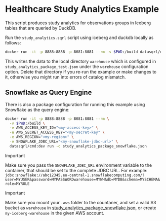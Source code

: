 # Healthcare Study Analytics Example

This script produces study analytics for observations groups in Iceberg tables that are queried by DuckDB.

Run the `study_analytics.sqrl` script using iceberg and duckdb locally as follows:
```bash
docker run -it -p 8888:8888 -p 8081:8081 --rm -v $PWD:/build datasqrl/cmd:dev run -c study_analytics_package_test.json
```

This writes the data to the local directory `warehouse` which is configured in `study_analytics_package_test.json`
under the `warehouse` configuration option. Delete that directory if you re-run the example or make changes to it,
otherwise you might run into errors of catalog mismatch.

## Snowflake as Query Engine

There is also a package configuration for running this example using Snowflake as the query engine:
```bash
docker run -it -p 8888:8888 -p 8081:8081 --rm \
  -v $PWD:/build \
  -e AWS_ACCESS_KEY_ID="<my-access-key>" \
  -e AWS_SECRET_ACCESS_KEY="<my-secret-key" \
  -e AWS_REGION="<my-region>" \
  -e SNOWFLAKE_JDBC_URL="<my-snowflake-jdbc-url>" \
  datasqrl/cmd:dev run -c study_analytics_package_snowflake.json
```

> [!IMPORTANT]
> Make sure you pass the `SNOWFLAKE_JDBC_URL` environment variable to the container, that should be set to the complete JDBC URL.
> For example: `jdbc:snowflake://abc12345.eu-central-1.snowflakecomputing.com/?user=MYUSER&password=MYPASSWORDwarehouse=MYWH&db=MYDB&schema=MYSCHEMA&role=MYROLE`

> [!IMPORTANT]
> Make sure you mount your `.aws` folder to the countaner, and set a valid S3 bucket as `warehouse` in
> [study_analytics_package_snowflake.json](study_analytics_package_snowflake.json), or create `my-iceberg-warehouse` in the given AWS account.
